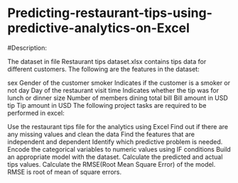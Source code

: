 # Predicting-restaurant-tips-using-predictive-analytics-on-Excel

#Description:

The dataset in file Restaurant tips dataset.xlsx contains tips data for different customers. The following are the features in the dataset:

sex	Gender of the customer
smoker	Indicates if the customer is a smoker or not
day	Day of the restaurant visit
time	Indicates whether the tip was for lunch or dinner
size	Number of members dining
total bill	Bill amount in USD
tip	Tip amount in USD
The following project tasks are required to be performed in excel:

Use the restaurant tips file for the analytics using Excel
Find out if there are any missing values and clean the data
Find the features that are independent and dependent
Identify which predictive problem is needed.
Encode the categorical variables to numeric values using IF conditions
Build an appropriate model with the dataset. 
Calculate the predicted and actual tips values.
Calculate the RMSE(Root Mean Square Error) of the model. RMSE is root of mean of square errors.
